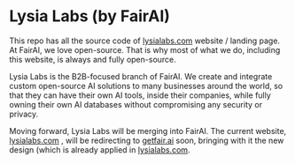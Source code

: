 # Lysia Labs (by FairAI)

This repo has all the source code of [lysialabs.com](https://lysialabs.com) website / landing page.
At FairAI, we love open-source. That is why most of what we do, including this website, is always and fully open-source.

Lysia Labs is the B2B-focused branch of FairAI. We create and integrate custom open-source AI solutions to many businesses around the world, so that they can have their own AI tools, inside their companies, while fully owning their own AI databases without compromising any security or privacy.

Moving forward, Lysia Labs will be merging into FairAI. The current website, [lysialabs.com](https://lysialabs.com) , will be redirecting to [getfair.ai](https://getfair.ai) soon, bringing with it the new design (which is already applied in [lysialabs.com](https://lysialabs.com).
